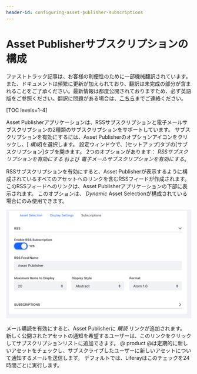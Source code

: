 ```yaml
---
header-id: configuring-asset-publisher-subscriptions
---
```


# Asset Publisherサブスクリプションの構成

<p class="alert alert-info"><span class="wysiwyg-color-blue120">ファストトラック記事は、お客様の利便性のために一部機械翻訳されています。また、ドキュメントは頻繁に更新が加えられており、翻訳は未完成の部分が含まれることをご了承ください。最新情報は都度公開されておりますため、必ず英語版をご参照ください。翻訳に問題がある場合は、<a href="mailto:support-content-jp@liferay.com">こちら</a>までご連絡ください。</span></p>

[TOC levels=1-4]

Asset Publisherアプリケーションは、RSSサブスクリプションと電子メールサブスクリプションの2種類のサブスクリプションをサポートしています。 サブスクリプションを有効にするには、Asset Publisherのオプションアイコンをクリックし、[ *構成*]を選択します。 設定ウィンドウで、[セットアップ]タブの[サブスクリプション]タブを開きます。 2つのオプションがあります： *RSSサブスクリプションを有効にする* および *電子メールサブスクリプションを有効にする*。

RSSサブスクリプションを有効にすると、Asset Publisherが表示するように構成されているすべてのアセットへのリンクを含むRSSフィードが作成されます。 このRSSフィードへのリンクは、Asset Publisherアプリケーションの下部に表示されます。 このオプションは、 *Dynamic* Asset Selectionが構成されている場合にのみ使用できます。

![図1：Asset PublisherアプリケーションでRSSサブスクリプションが有効になっている場合、Asset PublisherのRSSフィードへのリンクが表示されます。 ユーザーは、好みのRSSリーダーを使用してAsset PublisherのRSSフィードを購読できます。](../../../../images/asset-publisher-rss.png)

メール購読を有効にすると、Asset Publisherに *購読* リンクが追加されます。 新しく公開されたアセットの通知を希望するユーザーは、このリンクをクリックしてサブスクリプションリストに追加できます。 @ product @は定期的に新しいアセットをチェックし、サブスクライブしたユーザーに新しいアセットについて通知するメールを送信します。 デフォルトでは、Liferayはこのチェックを24時間ごとに実行します。
